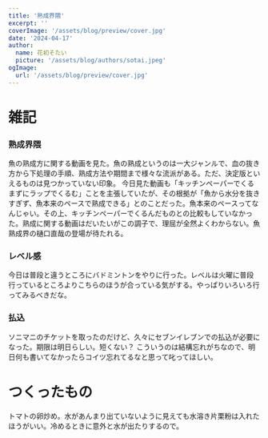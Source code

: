 ```yaml
---
title: '熟成界隈'
excerpt: ''
coverImage: '/assets/blog/preview/cover.jpg'
date: '2024-04-17'
author:
  name: 花初そたい
  picture: '/assets/blog/authors/sotai.jpeg'
ogImage:
  url: '/assets/blog/preview/cover.jpg'
---
```

# 雑記
### 熟成界隈
魚の熟成方に関する動画を見た。魚の熟成というのは一大ジャンルで、血の抜き方から下処理の手順、熟成方法や期間まで様々な流派がある。ただ、決定版といえるものは見つかっていない印象。
今日見た動画も「キッチンペーパーでくるまずにラップでくるむ」ことを主張していたが、その根拠が「魚から水分を抜きすぎず、魚本来のペースで熟成できる」とのことだった。魚本来のペースってなんじゃい。その上、キッチンペーパーでくるんだものとの比較もしていなかった。熟成に関する動画はだいたいがこの調子で、理屈が全然よくわからない。魚熟成界の樋口直哉の登場が待たれる。

### レベル感
今日は普段と違うところにバドミントンをやりに行った。レベルは火曜に普段行っているところよりこちらのほうが合っている気がする。やっぱりいろいろ行ってみるべきだな。

### 払込
ソニマニのチケットを取ったのだけど、久々にセブンイレブンでの払込が必要になった。期限は明日らしい。短くない？
こういうのは結構忘れがちなので、明日何も書いてなかったらコイツ忘れてるなと思って叱ってほしい。

# つくったもの
トマトの卵炒め。水があんまり出ていないように見えても水溶き片栗粉は入れたほうがいい。冷めるときに意外と水が出たりするので。